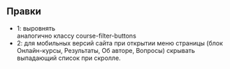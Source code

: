 ## Правки

- 1: выровнять <div class="course-search"> аналогично классу course-filter-buttons
- 2: для мобильных версий сайта при открытии меню страницы (блок Онлайн-курсы, Результаты, Об авторе, Вопросы) скрывать выпадающий список при скролле.
